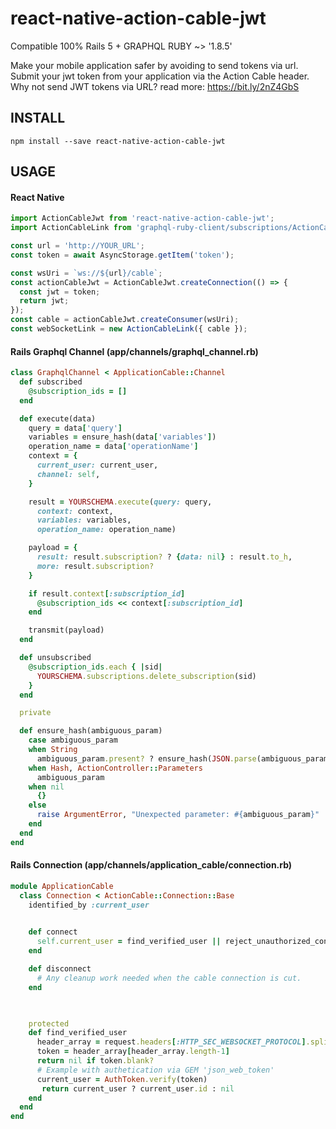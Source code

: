 # react-native-action-cable-jwt
Compatible 100% Rails 5 + GRAPHQL RUBY ~> '1.8.5'

Make your mobile application safer by avoiding to send tokens via url. Submit your jwt token from your application via the Action Cable header. 
Why not send JWT tokens via URL? read more: https://bit.ly/2nZ4GbS

## INSTALL

```
npm install --save react-native-action-cable-jwt
```

## USAGE
#### React Native
```jsx
import ActionCableJwt from 'react-native-action-cable-jwt';
import ActionCableLink from 'graphql-ruby-client/subscriptions/ActionCableLink';

const url = 'http://YOUR_URL';
const token = await AsyncStorage.getItem('token');  

const wsUri = `ws://${url}/cable`;
const actionCableJwt = ActionCableJwt.createConnection(() => {
  const jwt = token;
  return jwt;
});
const cable = actionCableJwt.createConsumer(wsUri);
const webSocketLink = new ActionCableLink({ cable });

```

#### Rails Graphql Channel (app/channels/graphql_channel.rb)
```ruby
class GraphqlChannel < ApplicationCable::Channel
  def subscribed    
    @subscription_ids = []
  end

  def execute(data)
    query = data['query']
    variables = ensure_hash(data['variables'])
    operation_name = data['operationName']
    context = {
      current_user: current_user,
      channel: self,
    }

    result = YOURSCHEMA.execute(query: query,
      context: context,
      variables: variables,
      operation_name: operation_name)

    payload = {
      result: result.subscription? ? {data: nil} : result.to_h,
      more: result.subscription?
    }

    if result.context[:subscription_id]
      @subscription_ids << context[:subscription_id]
    end

    transmit(payload)
  end

  def unsubscribed
    @subscription_ids.each { |sid|
      YOURSCHEMA.subscriptions.delete_subscription(sid)
    }
  end

  private

  def ensure_hash(ambiguous_param)
    case ambiguous_param
    when String
      ambiguous_param.present? ? ensure_hash(JSON.parse(ambiguous_param)) : {}
    when Hash, ActionController::Parameters
      ambiguous_param
    when nil
      {}
    else
      raise ArgumentError, "Unexpected parameter: #{ambiguous_param}"
    end
  end  
end

```

#### Rails Connection (app/channels/application_cable/connection.rb)
```ruby
module ApplicationCable
  class Connection < ActionCable::Connection::Base
    identified_by :current_user
    

    def connect      
      self.current_user = find_verified_user || reject_unauthorized_connection      
    end  

    def disconnect
      # Any cleanup work needed when the cable connection is cut.
    end

    

    protected
    def find_verified_user
      header_array = request.headers[:HTTP_SEC_WEBSOCKET_PROTOCOL].split(',')
      token = header_array[header_array.length-1]      
      return nil if token.blank?     
      # Example with authetication via GEM 'json_web_token' 
      current_user = AuthToken.verify(token)
       return current_user ? current_user.id : nil
    end      
  end
end
```
